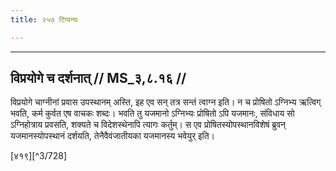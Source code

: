 ```yaml
---
title: २५७ टिप्पन्यः

---
```


[^3/726]: E2,4: agne 'syāyur

[^3/727]: Tait.S. 1.5.5.4

____________________________________________


## विप्रयोगे च दर्शनात् // MS_३,८.१६ //

विप्रयोगे चाग्नीनां प्रवास उपस्थानम् अस्ति, इह एव सन् तत्र सन्तं त्वाग्न इति। न च प्रोषितो ऽग्निभ्य ऋत्विग् भवति, कर्म कुर्वत एष वाचकः शब्दः। भवति तु यजमानो ऽग्निभ्यः प्रोषितो ऽपि यजमानः, संविधाय सो ऽग्निहोत्राय प्रवसति, शक्यते च विदेशस्थेनापि त्यागः कर्तुम्। स एव प्रोषितस्योपस्थानविशेषं ब्रुवन् यजमानस्योपस्थानं दर्शयति, तेनैवैवंजातीयका यजमानस्य भवेयुर् इति।

[४१९][^3/728]
